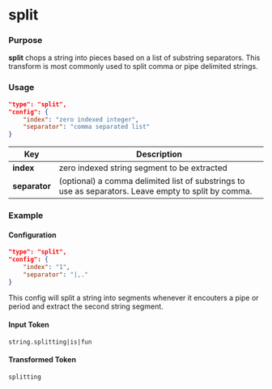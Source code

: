 # split

### Purpose

**split** chops a string into pieces based on a list of substring separators. This transform is most commonly used to split comma or pipe delimited strings.

### Usage

```json
"type": "split",
"config": {
    "index": "zero indexed integer",
    "separator": "comma separated list"
}
```

| Key                | Description                                                                                                                                                                                           |
| ------------------ | ------------------------------------------------------------------------------------------------------ |
| **index**          | zero indexed string segment to be extracted
| **separator**      | (optional) a comma delimited list of substrings to use as separators. Leave empty to split by comma.

### Example

#### Configuration

```json
"type": "split",
"config": {
    "index": "1",
    "separator": "|,."
}
```

This config will split a string into segments whenever it encouters a pipe or period and extract the second string segment.

#### Input Token

```
string.splitting|is|fun
```

#### Transformed Token

`splitting`

